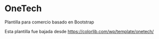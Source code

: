 # OneTech
Plantilla para comercio basado en Bootstrap

Esta plantilla fue bajada desde https://colorlib.com/wp/template/onetech/